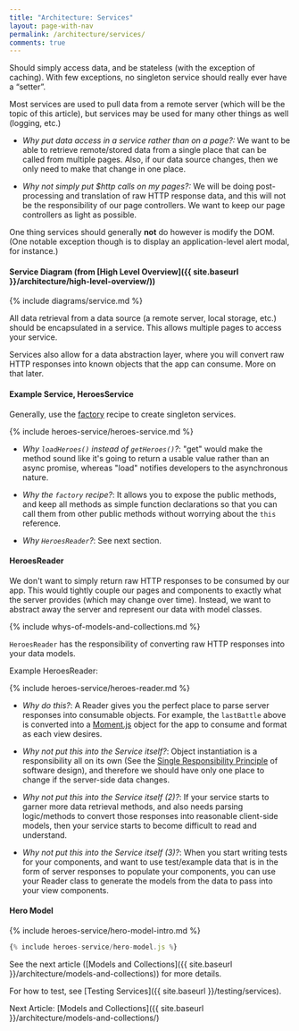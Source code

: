 ```yaml
---
title: "Architecture: Services"
layout: page-with-nav
permalink: /architecture/services/
comments: true
---
```


Should simply access data, and be stateless (with the exception of caching). 
With few exceptions, no singleton service should really ever have a 
“setter”.

Most services are used to pull data from a remote server (which will be the
topic of this article), but services may be used for many other things as 
well (logging, etc.)

- _Why put data access in a service rather than on a page?:_ We want to be 
  able to retrieve remote/stored data from a single place that can be 
  called from multiple pages. Also, if our data source changes, then we
  only need to make that change in one place.
  
- _Why not simply put $http calls on my pages?:_ We will be doing 
  post-processing and translation of raw HTTP response data, and this will 
  not be the responsibility of our page controllers. We want to keep our 
  page controllers as light as possible.

One thing services should generally **not** do however is modify the DOM. 
(One notable exception though is to display an application-level alert 
modal, for instance.)

#### Service Diagram (from [High Level Overview]({{ site.baseurl }}/architecture/high-level-overview/))

{% include diagrams/service.md %}

All data retrieval from a data source (a remote server, local storage, etc.) 
should be encapsulated in a service. This allows multiple pages to access your
service.

Services also allow for a data abstraction layer, where you will convert raw
HTTP responses into known objects that the app can consume. More on that later.

#### Example Service, HeroesService

Generally, use the [factory](https://docs.angularjs.org/guide/providers#factory-recipe)
recipe to create singleton services.

{% include heroes-service/heroes-service.md %}

* _Why `loadHeroes()` instead of `getHeroes()`?_: "get" would make the method 
  sound like it's going to return a usable value rather than an async promise, 
  whereas "load" notifies developers to the asynchronous nature.
  
* _Why the `factory` recipe?_: It allows you to expose the public methods, and 
  keep all methods as simple function declarations so that you can call them 
  from other public methods without worrying about the `this` reference.

* _Why `HeroesReader`?_: See next section.


#### HeroesReader

We don't want to simply return raw HTTP responses to be consumed by our app.
This would tightly couple our pages and components to exactly what the server
provides (which may change over time). Instead, we want to abstract away the
server and represent our data with model classes.

{% include whys-of-models-and-collections.md %}
  
`HeroesReader` has the responsibility of converting raw HTTP responses into 
your data models.

Example HeroesReader:

{% include heroes-service/heroes-reader.md %}


* _Why do this?_: A Reader gives you the perfect place to parse server
  responses into consumable objects. For example, the `lastBattle` above is
  converted into a [Moment.js](http://momentjs.com) object for the app to
  consume and format as each view desires.
  
* _Why not put this into the Service itself?_: Object instantiation is a 
  responsibility all on its own (See the [Single Responsibility Principle](https://en.wikipedia.org/wiki/Single_responsibility_principle)
  of software design), and therefore we should have only one place to 
  change if the server-side data changes.
  
* _Why not put this into the Service itself (2)?_: If your service starts to 
  garner more data retrieval methods, and also needs parsing logic/methods to 
  convert those responses into reasonable client-side models, then your 
  service starts to become difficult to read and understand.
  
* _Why not put this into the Service itself (3)?_: When you start writing tests 
  for your components, and want to use test/example data that is in the form of 
  server responses to populate your components, you can use your Reader class to 
  generate the models from the data to pass into your view components.


#### Hero Model

{% include heroes-service/hero-model-intro.md %}

```javascript
{% include heroes-service/hero-model.js %}
```

See the next article ([Models and Collections]({{ site.baseurl }}/architecture/models-and-collections)) 
for more details.

For how to test, see [Testing Services]({{ site.baseurl }}/testing/services).


Next Article: [Models and Collections]({{ site.baseurl }}/architecture/models-and-collections/)